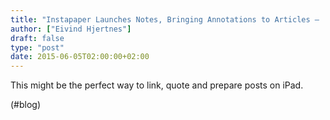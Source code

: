 ```yaml
---
title: "Instapaper Launches Notes, Bringing Annotations to Articles –  MacStories"
author: ["Eivind Hjertnes"]
draft: false
type: "post"
date: 2015-06-05T02:00:00+02:00
---
```


This might be the perfect way to link, quote and prepare posts on iPad.

(#blog)
